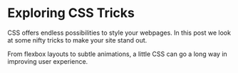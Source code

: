 # Exploring CSS Tricks

CSS offers endless possibilities to style your webpages. In this post we look at some nifty tricks to make your site stand out.

From flexbox layouts to subtle animations, a little CSS can go a long way in improving user experience.
